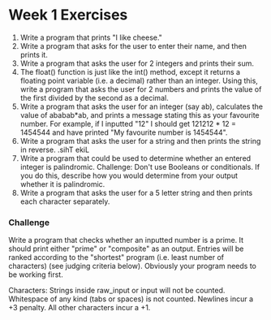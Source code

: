 Week 1 Exercises
=================
1. Write a program that prints "I like cheese."
2. Write a program that asks for the user to enter their name, and then prints it.
3. Write a program that asks the user for 2 integers and prints their sum.
4. The float() function is just like the int() method, except it returns a floating point variable (i.e. a decimal) rather than an integer. Using this, write a program that asks the user for 2 numbers and prints the value of the first divided by the second as a decimal.
5. Write a program that asks the user for an integer (say ab), calculates the value of ababab*ab, and prints a message stating this as your favourite number. For example, if I inputted "12" I should get 121212 * 12 = 1454544 and have printed "My favourite number is 1454544". 
6. Write a program that asks the user for a string and then prints the string in reverse. .sihT ekiL
7. Write a program that could be used to determine whether an entered integer is palindromic. Challenge: Don't use Booleans or conditionals. If you do this, describe how you would determine from your output whether it is palindromic.
8. Write a program that asks the user for a 5 letter string and then prints each character separately.

### Challenge ###

Write a program that checks whether an inputted number is a prime. It should print either "prime" or "composite" as an output. Entries will be ranked according to the "shortest" program (i.e. least number of characters) (see judging criteria below). Obviously your program needs to be working first.

Characters: Strings inside raw_input or input will not be counted. Whitespace of any kind (tabs or spaces) is not counted. Newlines incur a +3 penalty. All other characters incur a +1.